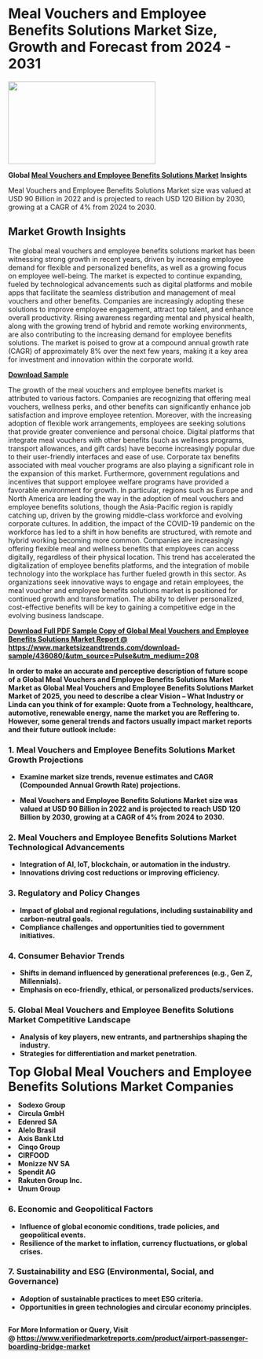 <H1>Meal Vouchers and Employee Benefits Solutions Market Size, Growth and Forecast from 2024 - 2031</H1><img class="aligncenter size-medium wp-image-584254" src="https://thirdeyenews.in/wp-content/uploads/2024/09/Global-Market-Research-300x168.jpeg" alt="" width="300" height="168" /><p><strong>Global&nbsp;<a href="https://www.marketsizeandtrends.com/download-sample/436080/&amp;utm_source=Pulse&amp;utm_medium=208">Meal Vouchers and Employee Benefits Solutions Market</a> Insights</strong></p><p>Meal Vouchers and Employee Benefits Solutions Market size was valued at USD 90 Billion in 2022 and is projected to reach USD 120 Billion by 2030, growing at a CAGR of 4% from 2024 to 2030.</p><p><h2>Market Growth Insights</h2> <p>The global meal vouchers and employee benefits solutions market has been witnessing strong growth in recent years, driven by increasing employee demand for flexible and personalized benefits, as well as a growing focus on employee well-being. The market is expected to continue expanding, fueled by technological advancements such as digital platforms and mobile apps that facilitate the seamless distribution and management of meal vouchers and other benefits. Companies are increasingly adopting these solutions to improve employee engagement, attract top talent, and enhance overall productivity. Rising awareness regarding mental and physical health, along with the growing trend of hybrid and remote working environments, are also contributing to the increasing demand for employee benefits solutions. The market is poised to grow at a compound annual growth rate (CAGR) of approximately 8% over the next few years, making it a key area for investment and innovation within the corporate world.</p> <p><strong><a href="#">Download Sample</a></strong></p> <p>The growth of the meal vouchers and employee benefits market is attributed to various factors. Companies are recognizing that offering meal vouchers, wellness perks, and other benefits can significantly enhance job satisfaction and improve employee retention. Moreover, with the increasing adoption of flexible work arrangements, employees are seeking solutions that provide greater convenience and personal choice. Digital platforms that integrate meal vouchers with other benefits (such as wellness programs, transport allowances, and gift cards) have become increasingly popular due to their user-friendly interfaces and ease of use. Corporate tax benefits associated with meal voucher programs are also playing a significant role in the expansion of this market. Furthermore, government regulations and incentives that support employee welfare programs have provided a favorable environment for growth. In particular, regions such as Europe and North America are leading the way in the adoption of meal vouchers and employee benefits solutions, though the Asia-Pacific region is rapidly catching up, driven by the growing middle-class workforce and evolving corporate cultures. In addition, the impact of the COVID-19 pandemic on the workforce has led to a shift in how benefits are structured, with remote and hybrid working becoming more common. Companies are increasingly offering flexible meal and wellness benefits that employees can access digitally, regardless of their physical location. This trend has accelerated the digitalization of employee benefits platforms, and the integration of mobile technology into the workplace has further fueled growth in this sector. As organizations seek innovative ways to engage and retain employees, the meal voucher and employee benefits solutions market is positioned for continued growth and transformation. The ability to deliver personalized, cost-effective benefits will be key to gaining a competitive edge in the evolving business landscape.</p> <p><strong><a href="#"></p><p><span class=""><strong>Download Full PDF Sample Copy of Global Meal Vouchers and Employee Benefits Solutions Market Report</strong> @ <a href="https://www.marketsizeandtrends.com/download-sample/436080/&amp;utm_source=Pulse&amp;utm_medium=208" target="_blank">https://www.marketsizeandtrends.com/download-sample/436080/&amp;utm_source=Pulse&amp;utm_medium=208</a></span></p><p>In order to make an accurate and perceptive description of future scope of a Global&nbsp;Meal Vouchers and Employee Benefits Solutions Market Market as Global&nbsp;Meal Vouchers and Employee Benefits Solutions Market Market of 2025, you need to describe a clear Vision &ndash; What Industry or Linda can you think of for example: Quote from a Technology, healthcare, automotive, renewable energy, name the market you are Reffering to. However, some general trends and factors usually impact market reports and their future outlook include:</p><h3>1.&nbsp;<strong>Meal Vouchers and Employee Benefits Solutions Market Growth Projections</strong></h3><ul><li>Examine market size trends, revenue estimates and CAGR (Compounded Annual Growth Rate) projections.</li><li><p>Meal Vouchers and Employee Benefits Solutions Market size was valued at USD 90 Billion in 2022 and is projected to reach USD 120 Billion by 2030, growing at a CAGR of 4% from 2024 to 2030.</p></li></ul><h3>2.&nbsp;<strong>Meal Vouchers and Employee Benefits Solutions Market Technological Advancements</strong></h3><ul><li>Integration of AI, IoT, blockchain, or automation in the industry.</li><li>Innovations driving cost reductions or improving efficiency.</li></ul><h3>3.&nbsp;<strong>Regulatory and Policy Changes</strong></h3><ul><li>Impact of global and regional regulations, including sustainability and carbon-neutral goals.</li><li>Compliance challenges and opportunities tied to government initiatives.</li></ul><h3>4.&nbsp;<strong>Consumer Behavior Trends</strong></h3><ul><li>Shifts in demand influenced by generational preferences (e.g., Gen Z, Millennials).</li><li>Emphasis on eco-friendly, ethical, or personalized products/services.</li></ul><h3>5.&nbsp;<strong>Global Meal Vouchers and Employee Benefits Solutions Market Competitive Landscape</strong></h3><ul><li>Analysis of key players, new entrants, and partnerships shaping the industry.</li><li>Strategies for differentiation and market penetration.</li></ul><p data-pm-slice="1 1 []"><span style="color: inherit; font-family: inherit; font-size: 25px;">Top Global Meal Vouchers and Employee Benefits Solutions Market Companies</span></p><div class="" data-test-id=""><p><li>Sodexo Group</li><li> Circula GmbH</li><li> Edenred SA</li><li> Alelo Brasil</li><li> Axis Bank Ltd</li><li> Cinqo Group</li><li> CIRFOOD</li><li> Monizze NV SA</li><li> Spendit AG</li><li> Rakuten Group Inc.</li><li> Unum Group</li></p></div><h3>6.&nbsp;<strong>Economic and Geopolitical Factors</strong></h3><ul><li>Influence of global economic conditions, trade policies, and geopolitical events.</li><li>Resilience of the market to inflation, currency fluctuations, or global crises.</li></ul><h3>7.&nbsp;<strong>Sustainability and ESG (Environmental, Social, and Governance)</strong></h3><ul><li>Adoption of sustainable practices to meet ESG criteria.</li><li>Opportunities in green technologies and circular economy principles.</li></ul><h2><strong style="font-size: 14px;">For More Information or Query, Visit @&nbsp;</strong><a style="background-color: #ffffff; font-size: 14px;" href="https://www.marketsizeandtrends.com/report/meal-vouchers-and-employee-benefits-solutions-market/" target="_blank">https://www.verifiedmarketreports.com/product/airport-passenger-boarding-bridge-market</a></h2>
